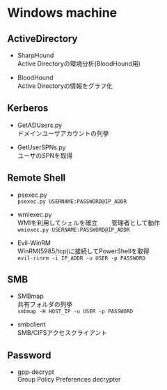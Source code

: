 # Windows machine

## ActiveDirectory
* SharpHound  
Active Directoryの環境分析(BloodHound用)

* BloodHound  
Active Directoryの情報をグラフ化  


## Kerberos  
* GetADUsers.py  
ドメインユーザアカウントの列挙  

* GetUserSPNs.py  
ユーザのSPNを取得   

## Remote Shell  
* psexec.py  
```psexec.py USERNAME:PASSWORD@IP_ADDR```  

* wmiexec.py  
WMIを利用してシェルを確立　　
管理者として動作  
```wmiexec.py USERNAME:PASSWORD@IP_ADDR```

* Evil-WinRM  
WinRM(5985/tcp)に接続してPowerShellを取得  
```evil-rinrm -i IP_ADDR -u USER -p PASSWORD```



## SMB
* SMBmap  
共有フォルダの列挙  
```smbmap -H HOST_IP -u USER -p PASSWORD ```

* smbclient   
SMB/CIFSアクセスクライアント  

## Password 
* gpp-decrypt   
Group Policy Preferences decrypter 

